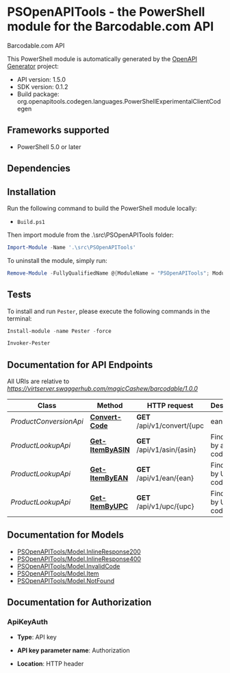 # PSOpenAPITools - the PowerShell module for the Barcodable.com API

Barcodable.com API

This PowerShell module is automatically generated by the [OpenAPI Generator](https://openapi-generator.tech) project:

- API version: 1.5.0
- SDK version: 0.1.2
- Build package: org.openapitools.codegen.languages.PowerShellExperimentalClientCodegen

<a name="frameworks-supported"></a>
## Frameworks supported
- PowerShell 5.0 or later

<a name="dependencies"></a>
## Dependencies

<a name="installation"></a>
## Installation
Run the following command to build the PowerShell module locally:
- `Build.ps1`

Then import module from the .\src\PSOpenAPITools folder:
```powershell
Import-Module -Name '.\src\PSOpenAPITools'
```

To uninstall the module, simply run:
```powershell
Remove-Module -FullyQualifiedName @{ModuleName = "PSOpenAPITools"; ModuleVersion = "0.1.2"}
```

<a name="tests"></a>
## Tests

To install and run `Pester`, please execute the following commands in the terminal:

```powershell
Install-module -name Pester -force

Invoker-Pester
```

## Documentation for API Endpoints

All URIs are relative to *https://virtserver.swaggerhub.com/magicCashew/barcodable/1.0.0*

Class | Method | HTTP request | Description
------------ | ------------- | ------------- | -------------
*ProductConversionApi* | [**Convert-Code**](docs/ProductConversionApi.md#Convert-Code) | **GET** /api/v1/convert/{upc | ean | asin} | Convert between UPC, EAN, and ASIN product codes.
*ProductLookupApi* | [**Get-ItemByASIN**](docs/ProductLookupApi.md#Get-ItemByASIN) | **GET** /api/v1/asin/{asin} | Find item by asin code
*ProductLookupApi* | [**Get-ItemByEAN**](docs/ProductLookupApi.md#Get-ItemByEAN) | **GET** /api/v1/ean/{ean} | Find item by UPC code
*ProductLookupApi* | [**Get-ItemByUPC**](docs/ProductLookupApi.md#Get-ItemByUPC) | **GET** /api/v1/upc/{upc} | Find item by UPC code


## Documentation for Models

 - [PSOpenAPITools/Model.InlineResponse200](docs/InlineResponse200.md)
 - [PSOpenAPITools/Model.InlineResponse400](docs/InlineResponse400.md)
 - [PSOpenAPITools/Model.InvalidCode](docs/InvalidCode.md)
 - [PSOpenAPITools/Model.Item](docs/Item.md)
 - [PSOpenAPITools/Model.NotFound](docs/NotFound.md)


## Documentation for Authorization


### ApiKeyAuth

- **Type**: API key

- **API key parameter name**: Authorization
- **Location**: HTTP header

